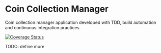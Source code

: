 # Coin Collection Manager
Coin collection manager application developed with TDD, build automation and continuous integration practices.

[![Coverage Status](https://coveralls.io/repos/github/KevinMaggi/CoinCollectionManager/badge.svg?branch=main)](https://coveralls.io/github/KevinMaggi/CoinCollectionManager?branch=main)

TODO: define more

